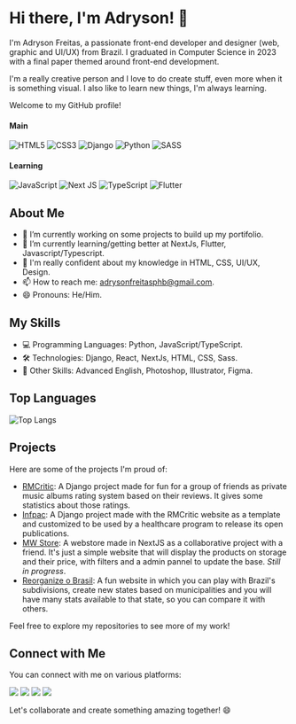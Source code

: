 
<!--
**AdrysonFreitas/AdrysonFreitas** is a ✨ _special_ ✨ repository because its `README.md` (this file) appears on your GitHub profile.

Here are some ideas to get you started:

- 🔭 I’m currently working on ...
- 🌱 I’m currently learning ...
- 👯 I’m looking to collaborate on ...
- 🤔 I’m looking for help with ...
- 💬 Ask me about ...
- 📫 How to reach me: ...
- 😄 Pronouns: ...
- ⚡ Fun fact: ...
-->

# Hi there, I'm Adryson! 👋

I'm Adryson Freitas, a passionate front-end developer and designer (web, graphic and UI/UX) from Brazil. I graduated in Computer Science in 2023 with a final paper themed around front-end development.

I'm a really creative person and I love to do create stuff, even more when it is something visual. I also like to learn new things, I'm always learning.

Welcome to my GitHub profile! 

#### Main
![HTML5](https://img.shields.io/badge/html5-%23E34F26.svg?style=for-the-badge&logo=html5&logoColor=white)
![CSS3](https://img.shields.io/badge/css3-%231572B6.svg?style=for-the-badge&logo=css3&logoColor=white)
![Django](https://img.shields.io/badge/django-%23092E20.svg?style=for-the-badge&logo=django&logoColor=white)
![Python](https://img.shields.io/badge/python-3670A0?style=for-the-badge&logo=python&logoColor=ffdd54)
![SASS](https://img.shields.io/badge/SASS-hotpink.svg?style=for-the-badge&logo=SASS&logoColor=white)

#### Learning
![JavaScript](https://img.shields.io/badge/javascript-%23323330.svg?style=for-the-badge&logo=javascript&logoColor=%23F7DF1E)
![Next JS](https://img.shields.io/badge/Next-black?style=for-the-badge&logo=next.js&logoColor=white)
![TypeScript](https://img.shields.io/badge/typescript-%23007ACC.svg?style=for-the-badge&logo=typescript&logoColor=white)
![Flutter](https://img.shields.io/badge/Flutter-%2302569B.svg?style=for-the-badge&logo=Flutter&logoColor=white)

## About Me

- 🔭 I’m currently working on some projects to build up my portifolio.
- 🌱 I’m currently learning/getting better at NextJs, Flutter, Javascript/Typescript.
- 💬 I'm really confident about my knowledge in HTML, CSS, UI/UX, Design.
- 📫 How to reach me: adrysonfreitasphb@gmail.com.
- 😄 Pronouns: He/Him.

## My Skills

- 💻 Programming Languages: Python, JavaScript/TypeScript.
- 🛠️ Technologies: Django, React, NextJs, HTML, CSS, Sass.
- 🧩 Other Skills: Advanced English, Photoshop, Illustrator, Figma.

## Top Languages

![Top Langs](https://github-readme-stats.vercel.app/api/top-langs/?username=adrysonfreitas)

## Projects

Here are some of the projects I'm proud of:

- [RMCritic](https://github.com/AdrysonFreitas/rmcritic): A Django project made for fun for a group of friends as private music albums rating system based on their reviews. It gives some statistics about those ratings.
- [Infpac](https://github.com/AdrysonFreitas/infpac-site): A Django project made with the RMCritic website as a template and customized to be used by a healthcare program to release its open publications.
- [MW Store](https://github.com/mwmodaesportiva/mwmodaesportiva_ecommerce): A webstore made in NextJS as a collaborative project with a friend. It's just a simple website that will display the products on storage and their price, with filters and a admin pannel to update the base. _Still in progress_.
- [Reorganize o Brasil](https://github.com/AdrysonFreitas/reorganize-o-brasil): A fun website in which you can play with Brazil's subdivisions, create new states based on municipalities and you will have many stats available to that state, so you can compare it with others. 


Feel free to explore my repositories to see more of my work!

## Connect with Me

You can connect with me on various platforms:

<div>
<a href="https://www.linkedin.com/in/adryson" target="_blank"><img loading="lazy" src="https://img.shields.io/badge/-LinkedIn-%230077B5?style=for-the-badge&logo=linkedin&logoColor=white" target="_blank"></a>  
<a href="https://www.behance.net/adryson" target="_blank"><img loading="lazy" src="https://img.shields.io/badge/Behance-1769ff?style=for-the-badge&logo=behance&logoColor=white" target="_blank"></a>  
<a href="https://instagram.com/meiamadryson" target="_blank"><img loading="lazy" src="https://img.shields.io/badge/-Instagram-%23E4405F?style=for-the-badge&logo=instagram&logoColor=white" target="_blank"></a>
<a href = "mailto:contato@adrysonfreitasphb@gmail.com"><img loading="lazy" src="https://img.shields.io/badge/Gmail-D14836?style=for-the-badge&logo=gmail&logoColor=white" target="_blank"></a> 
</div>

Let's collaborate and create something amazing together! 😄
